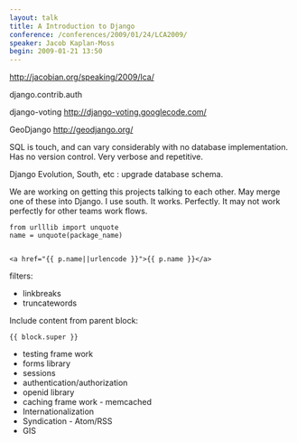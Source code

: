 ```yaml
---
layout: talk
title: A Introduction to Django
conference: /conferences/2009/01/24/LCA2009/
speaker: Jacob Kaplan-Moss
begin: 2009-01-21 13:50
---
```

<http://jacobian.org/speaking/2009/lca/>

django.contrib.auth

django-voting
<http://django-voting.googlecode.com/>

GeoDjango
<http://geodjango.org/>

SQL is touch, and can vary considerably with no database implementation. Has no
version control. Very verbose and repetitive.


Django Evolution, South, etc : upgrade database schema.

We are working on getting this projects talking to each other. May merge one of
these into Django. I use south. It works. Perfectly. It may not work perfectly
for other teams work flows.


    from urlllib import unquote
    name = unquote(package_name)


    <a href="{{ p.name||urlencode }}">{{ p.name }}</a>

filters:

* linkbreaks
* truncatewords

Include content from parent block:

    {{ block.super }}


* testing frame work
* forms library
* sessions
* authentication/authorization
* openid library
* caching frame work - memcached
* Internationalization
* Syndication - Atom/RSS
* GIS
